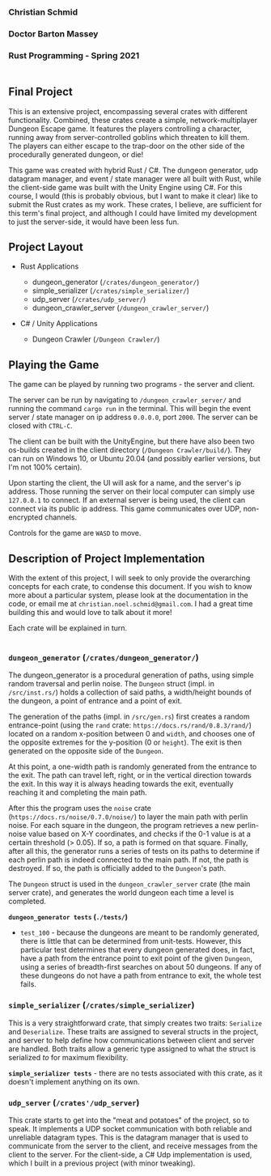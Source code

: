
### Christian Schmid
### Doctor Barton Massey
### Rust Programming - Spring 2021 <br><br>

## Final Project

This is an extensive project, encompassing several crates with different functionality. Combined, these crates create a simple, network-multiplayer Dungeon Escape game. It features the players controlling a character, running away from server-controlled goblins which threaten to kill them. The players can either escape to the trap-door on the other side of the procedurally generated dungeon, or die!

This game was created with hybrid Rust / C#. The dungeon generator, udp datagram manager, and event / state manager were all built with Rust, while the client-side game was built with the Unity Engine using C#. For this course, I would (this is probably obvious, but I want to make it clear) like to submit the Rust crates as my work. These crates, I believe, are sufficient for this term's final project, and although I could have limited my development to just the server-side, it would have been less fun.

## Project Layout
- Rust Applications
    - dungeon_generator (`/crates/dungeon_generator/`)
    - simple_serializer (`/crates/simple_serializer/`)
    - udp_server (`/crates/udp_server/`)
    - dungeon_crawler_server (`/dungeon_crawler_server/`)

- C# / Unity Applications
    - Dungeon Crawler (`/Dungeon Crawler/`)

## Playing the Game

The game can be played by running two programs - the server and client.

The server can be run by navigating to `/dungeon_crawler_server/` and running the command `cargo run` in the terminal. This will begin the event server / state manager on ip address `0.0.0.0`, port `2000`. The server can be closed with `CTRL-C`.

The client can be built with the UnityEngine, but there have also been two os-builds created in the client directory (`/Dungeon Crawler/build/`). They can run on Windows 10, or Ubuntu 20.04 (and possibly earlier versions, but I'm not 100% certain).

Upon starting the client, the UI will ask for a name, and the server's ip address. Those running the server on their local computer can simply use `127.0.0.1` to connect. If an external server is being used, the client can connect via its public ip address. This game communicates over UDP, non-encrypted channels.

Controls for the game are `WASD` to move.

## Description of Project Implementation

With the extent of this project, I will seek to only provide the overarching concepts for each crate, to condense this document. If you wish to know more about a particular system, please look at the documentation in the code, or email me at `christian.noel.schmid@gmail.com`. I had a great time building this and would love to talk about it more!

Each crate will be explained in turn.<br><br>

### `dungeon_generator` (`/crates/dungeon_generator/`)

The dungeon_generator is a procedural generation of paths, using simple random traversal and perlin noise. The `Dungeon` struct (impl. in `/src/inst.rs/`) holds a collection of said paths, a width/height bounds of the dungeon, a point of entrance and a point of exit.

The generation of the paths (impl. in `/src/gen.rs`) first creates a random entrance-point (using the `rand` crate: `https://docs.rs/rand/0.8.3/rand/`) located on a random x-position between 0 and `width`, and chooses one of the opposite extremes for the y-position (0 or `height`). The exit is then generated on the opposite side of the `Dungeon`. 

At this point, a one-width path is randomly generated from the entrance to the exit. The path can travel left, right, or in the vertical direction towards the exit. In this way it is always heading towards the exit, eventually reaching it and completing the main path.

After this the program uses the `noise` crate (`https://docs.rs/noise/0.7.0/noise/`) to layer the main path with perlin noise. For each square in the dungeon, the program retrieves a new perlin-noise value based on X-Y coordinates, and checks if the 0-1 value is at a certain threshold (> 0.05). If so, a path is formed on that square. Finally, after all this, the generator runs a series of tests on its paths to determine if each perlin path is indeed connected to the main path. If not, the path is destroyed. If so, the path is officially added to the `Dungeon`'s path.

The `Dungeon` struct is used in the `dungeon_crawler_server` crate (the main server crate), and generates the world dungeon each time a level is completed.

**`dungeon_generator tests` (`./tests/`)**

- `test_100` - because the dungeons are meant to be randomly generated, there is little that can be determined from unit-tests. However, this particular test determines that every dungeon generated does, in fact, have a path from the entrance point to exit point of the given `Dungeon`, using a series of breadth-first searches on about 50 dungeons. If any of these dungeons do not have a path from entrance to exit, the whole test fails.

### `simple_serializer` (`/crates/simple_serializer`)

This is a very straightforward crate, that simply creates two traits: `Serialize` and `Deserialize`. These traits are assigned to several structs in the project, and server to help define how communications between client and server are handled. Both traits allow a generic type assigned to what the struct is serialized *to* for maximum flexibility.

**`simple_serializer tests`** - there are no tests associated with this crate, as it doesn't implement anything on its own.

### `udp_server` (`/crates'/udp_server`)

This crate starts to get into the "meat and potatoes" of the project, so to speak. It implements a UDP socket communication with both reliable and unreliable datagram types. This is the datagram manager that is used to communicate from the server to the client, and receive messages from the client to the server. For the client-side, a C# Udp implementation is used, which I built in a previous project (with minor tweaking).

